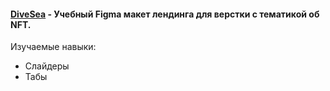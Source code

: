 ####  [DiveSea](https://www.figma.com/design/VcgXyogEdaIAhaVBPlf5nC/DiveSea?node-id=5-1960&t=5DW6B8Cw7TcfPXz3-0) - Учебный Figma макет лендинга для верстки c тематикой об NFT.

Изучаемые навыки:
* Слайдеры
* Табы